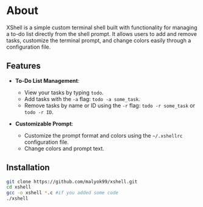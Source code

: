# About

XShell is a simple custom terminal shell built with functionality for managing a to-do list directly from the shell prompt. It allows users to add and remove tasks, customize the terminal prompt, and change colors easily through a configuration file.

## Features

- **To-Do List Management**:
    - View your tasks by typing `todo`.
    - Add tasks with the `-a` flag: `todo -a some_task`.
    - Remove tasks by name or ID using the `-r` flag: `todo -r some_task` or `todo -r ID`.

- **Customizable Prompt**:
    - Customize the prompt format and colors using the `~/.xshellrc` configuration file.
    - Change colors and prompt text.

## Installation

   ```bash
   git clone https://github.com/malyok99/xshell.git
   cd xshell
   gcc -o xshell *.c #if you added some code
   ./xshell